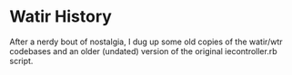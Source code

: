 Watir History
=============

After a nerdy bout of nostalgia, I dug up some old copies of the watir/wtr
codebases and an older (undated) version of the original iecontroller.rb script.